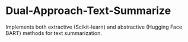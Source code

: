 # Dual-Approach-Text-Summarize
Implements both extractive (Scikit-learn) and abstractive (Hugging Face BART) methods for text summarization.
